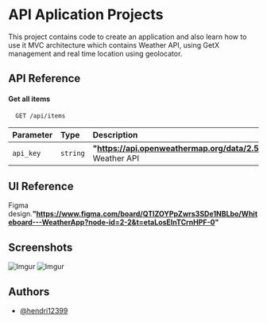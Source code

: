 # API Aplication Projects

This project contains code to create an application and also learn how to use it MVC architecture
which contains Weather API, using GetX management and real time location using geolocator.

## API Reference

#### Get all items

```http
  GET /api/items
```

| Parameter | Type     | Description                                                                                                                     |
|:----------|:---------|:--------------------------------------------------------------------------------------------------------------------------------|
| `api_key` | `string` | **"https://api.openweathermap.org/data/2.5/weather"**. Weather API                                                              |

## UI Reference

Figma design.**"https://www.figma.com/board/QTIZOYPpZwrs3SDe1NBLbo/Whiteboard---WeatherApp?node-id=2-2&t=etaLosEInTCrnHPF-0"**

## Screenshots

![Imgur](https://i.imgur.com/piGwphE.jpg)
![Imgur](https://i.imgur.com/61abffs.jpg)

## Authors

- [@hendri12399](https://github.com/hendri12399/Project1)

